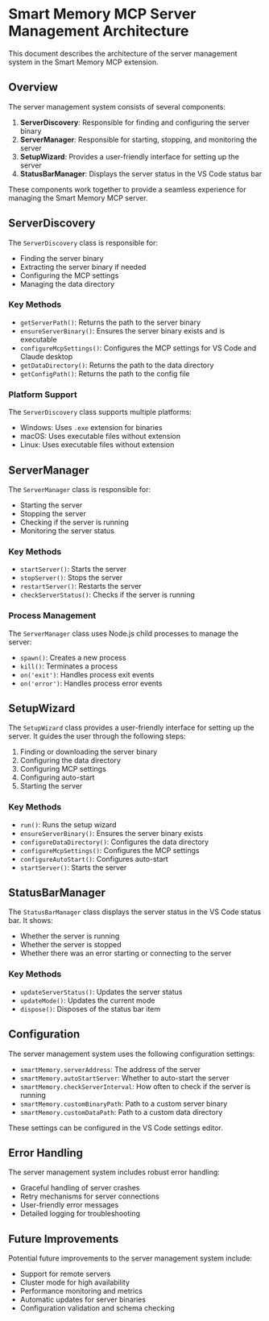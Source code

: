 # Smart Memory MCP Server Management Architecture

This document describes the architecture of the server management system in the Smart Memory MCP extension.

## Overview

The server management system consists of several components:

1. **ServerDiscovery**: Responsible for finding and configuring the server binary
2. **ServerManager**: Responsible for starting, stopping, and monitoring the server
3. **SetupWizard**: Provides a user-friendly interface for setting up the server
4. **StatusBarManager**: Displays the server status in the VS Code status bar

These components work together to provide a seamless experience for managing the Smart Memory MCP server.

## ServerDiscovery

The `ServerDiscovery` class is responsible for:

- Finding the server binary
- Extracting the server binary if needed
- Configuring the MCP settings
- Managing the data directory

### Key Methods

- `getServerPath()`: Returns the path to the server binary
- `ensureServerBinary()`: Ensures the server binary exists and is executable
- `configureMcpSettings()`: Configures the MCP settings for VS Code and Claude desktop
- `getDataDirectory()`: Returns the path to the data directory
- `getConfigPath()`: Returns the path to the config file

### Platform Support

The `ServerDiscovery` class supports multiple platforms:

- Windows: Uses `.exe` extension for binaries
- macOS: Uses executable files without extension
- Linux: Uses executable files without extension

## ServerManager

The `ServerManager` class is responsible for:

- Starting the server
- Stopping the server
- Checking if the server is running
- Monitoring the server status

### Key Methods

- `startServer()`: Starts the server
- `stopServer()`: Stops the server
- `restartServer()`: Restarts the server
- `checkServerStatus()`: Checks if the server is running

### Process Management

The `ServerManager` class uses Node.js child processes to manage the server:

- `spawn()`: Creates a new process
- `kill()`: Terminates a process
- `on('exit')`: Handles process exit events
- `on('error')`: Handles process error events

## SetupWizard

The `SetupWizard` class provides a user-friendly interface for setting up the server. It guides the user through the following steps:

1. Finding or downloading the server binary
2. Configuring the data directory
3. Configuring MCP settings
4. Configuring auto-start
5. Starting the server

### Key Methods

- `run()`: Runs the setup wizard
- `ensureServerBinary()`: Ensures the server binary exists
- `configureDataDirectory()`: Configures the data directory
- `configureMcpSettings()`: Configures the MCP settings
- `configureAutoStart()`: Configures auto-start
- `startServer()`: Starts the server

## StatusBarManager

The `StatusBarManager` class displays the server status in the VS Code status bar. It shows:

- Whether the server is running
- Whether the server is stopped
- Whether there was an error starting or connecting to the server

### Key Methods

- `updateServerStatus()`: Updates the server status
- `updateMode()`: Updates the current mode
- `dispose()`: Disposes of the status bar item

## Configuration

The server management system uses the following configuration settings:

- `smartMemory.serverAddress`: The address of the server
- `smartMemory.autoStartServer`: Whether to auto-start the server
- `smartMemory.checkServerInterval`: How often to check if the server is running
- `smartMemory.customBinaryPath`: Path to a custom server binary
- `smartMemory.customDataPath`: Path to a custom data directory

These settings can be configured in the VS Code settings editor.

## Error Handling

The server management system includes robust error handling:

- Graceful handling of server crashes
- Retry mechanisms for server connections
- User-friendly error messages
- Detailed logging for troubleshooting

## Future Improvements

Potential future improvements to the server management system include:

- Support for remote servers
- Cluster mode for high availability
- Performance monitoring and metrics
- Automatic updates for server binaries
- Configuration validation and schema checking